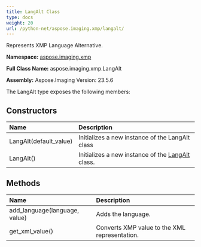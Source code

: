 ```yaml
---
title: LangAlt Class
type: docs
weight: 20
url: /python-net/aspose.imaging.xmp/langalt/
---
```


Represents XMP Language Alternative.

**Namespace:** [aspose.imaging.xmp](/imaging/python-net/aspose.imaging.xmp/)

**Full Class Name:** aspose.imaging.xmp.LangAlt

**Assembly:**  Aspose.Imaging Version: 23.5.6

The LangAlt type exposes the following members:
## **Constructors**
|**Name**|**Description**|
| :- | :- |
|LangAlt(default_value)|Initializes a new instance of the LangAlt class|
|LangAlt()|Initializes a new instance of the [LangAlt](/imaging/python-net/aspose.imaging.xmp/langalt/) class.|
## **Methods**
|**Name**|**Description**|
| :- | :- |
|add_language(language, value)|Adds the language.|
|get_xml_value()|Converts XMP value to the XML representation.|
